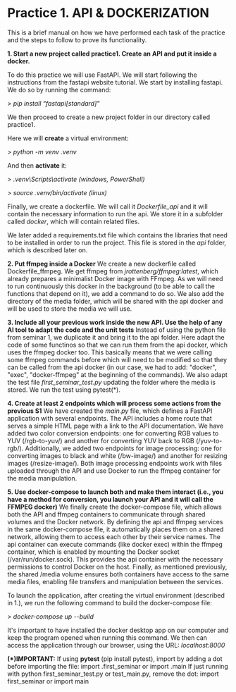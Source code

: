 # Practice 1. API & DOCKERIZATION

This is a brief manual on how we have performed each task of the practice and the steps to follow to prove its functionality.

**1. Start a new project called practice1. Create an API and put it inside a docker.**

To do this practice we will use FastAPI. We will start following the instructions from the fastapi website tutorial. 
We start by installing fastapi. We do so by running the command:

*> pip install “fastapi[standard]”*

We then proceed to create a new project folder in our directory called practice1.

Here we will **create** a virtual environment:

*> python -m venv .venv*

And then **activate** it:

*> .venv\Scripts\activate (windows, PowerShell)*

*> source .venv/bin/activate (linux)*

Finally, we create a dockerfile. We will call it *Dockerfile_api* and it will contain the necessary information to run the api. We store it in a subfolder called *docker*, which will contain related files. 

We later added a requirements.txt file which contains the libraries that need to be installed in order to run the project. This file is stored in the *api* folder, which is described later on.

**2. Put ffmpeg inside a Docker**
We create a new dockerfile called Dockerfile_ffmpeg. We get ffmpeg from *jrottenberg/ffmpeg:latest*, which already prepares a minimalist Docker image with FFmpeg. As we will need to run continuously this docker in the background (to be able to call the functions that depend on it), we add a command to do so. We also add the directory of the media folder, which will be shared with the api docker and will be used to store the media we will use. 

**3. Include all your previous work inside the new API. Use the help of any AI tool to adapt the code and the unit tests**
Instead of using the python file from seminar 1, we duplicate it and bring it to the api folder. Here adapt the code of some functinos so that we can run them from the api docker, which uses the ffmpeg docker too. This basically means that we were calling some ffmpeg commands before which will need to be modified so that they can be called from the api docker (in our case, we had to add: "docker", "exec", "docker-ffmpeg" at the beginning of the commands). We also adapt the test file *first_seminar_test.py* updating the folder where the media is stored. We run the test using pytest(*).

**4. Create at least 2 endpoints which will process some actions from the previous S1**
We have created the *main.py* file, which defines a FastAPI application with several endpoints. The API includes a home route that serves a simple HTML page with a link to the API documentation. We have added two color conversion endpoints: one for converting RGB values to YUV (/rgb-to-yuv/) and another for converting YUV back to RGB (/yuv-to-rgb/). Additionally, we added two endpoints for image processing: one for converting images to black and white (/bw-image/) and another for resizing images (/resize-image/). Both image processing endpoints work with files uploaded through the API and use Docker to run the ffmpeg container for the media manipulation.

**5. Use docker-compose to launch both and make them interact (i.e., you have a method for conversion, you launch your API and it will call the FFMPEG docker)**
We finally create the docker-compose file, which allows both the API and ffmpeg containers to communicate through shared volumes and the Docker network. By defining the api and ffmpeg services in the same docker-compose file, it automatically places them on a shared network, allowing them to access each other by their service names. The api container can execute commands (like docker exec) within the ffmpeg container, which is enabled by mounting the Docker socket (/var/run/docker.sock). This provides the api container with the necessary permissions to control Docker on the host. Finally, as mentioned previously, the shared /media volume ensures both containers have access to the same media files, enabling file transfers and manipulation between the services. 

To launch the application, after creating the virtual environment (described in 1.), we run the following command to build the docker-compose file: 

*> docker-compose up --build*

It's important to have installed the docker desktop app on our computer and keep the program opened when running this command. We then can access the application through our browser, using the URL: *localhost:8000*

**(*)IMPORTANT:**
If using **pytest** (pip install pytest), import by adding a dot before importing the file: import .first_seminar or import .main
If just running with python first_seminar_test.py or test_main.py, remove the dot: import first_seminar or import main
